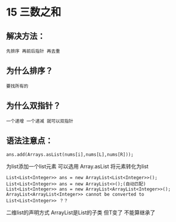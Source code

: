 # 15 三数之和
## 解决方法： 
    先排序 再前后指针 再去重
## 为什么排序？ 
    要找所有的
## 为什么双指针？ 
    一个递增 一个递减 就可以双指针
## 语法注意点：
```
ans.add(Arrays.asList(nums[i],nums[L],nums[R]));
```
为list添加一个list元素 可以选用 Array.asList 将元素转化为list
```
List<List<Integer>> ans = new ArrayList<List<Integer>>();
List<List<Integer>> ans = new ArrayList<>();(自动匹配)
List<List<Integer>> ans = new ArrayList<ArrayList<Integer>>();
ArrayList<ArrayList<Integer>> cannot be converted to List<List<Integer>> ？？
```
二维list的声明方式
ArrayList<T>是List<T>的子类
但T变了 不能算继承了

